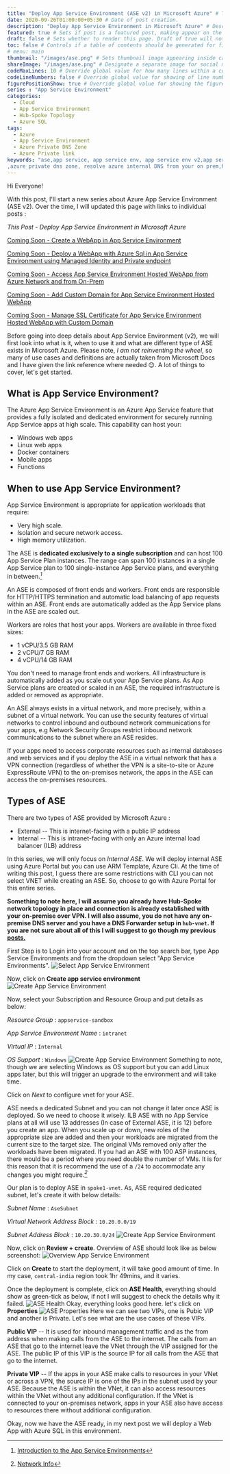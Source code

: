 ```yaml
---
title: "Deploy App Service Environment (ASE v2) in Microsoft Azure" # Title of the blog post.
date: 2020-09-26T01:00:00+05:30 # Date of post creation.
description: "Deploy App Service Environment in Microsoft Azure" # Description used for search engine.
featured: true # Sets if post is a featured post, making appear on the home page side bar.
draft: false # Sets whether to render this page. Draft of true will not be rendered.
toc: false # Controls if a table of contents should be generated for first-level links automatically.
# menu: main
thumbnail: "/images/ase.png" # Sets thumbnail image appearing inside card on homepage.
shareImage: "/images/ase.png" # Designate a separate image for social media sharing.
codeMaxLines: 10 # Override global value for how many lines within a code block before auto-collapsing.
codeLineNumbers: false # Override global value for showing of line numbers within code block.
figurePositionShow: true # Override global value for showing the figure label.
series : "App Service Environment"
categories:
  - Cloud
  - App Service Environment
  - Hub-Spoke Topology
  - Azure SQL
tags:
  - Azure
  - App Service Environment
  - Azure Private DNS Zone
  - Azure Private link
keywords: "ase,app service, app service env, app service env v2,app service environment,app service environment v2,deploy application in app service environment,app service environment and private link, ase in hub spoke,hub spoke,hub spoke network,hub spoke network topology,azure hub spoke,azure hub spoke network,azure hub spoke network topology,app service environment and private endpoint,azure sql, azure sql and private endpoint
,azure private dns zone, resolve azure internal DNS from your on prem,hub spoke dns forwarder,dns forwarder in hub spoke,dns forwarder in hub spoke network topology,dns forwarder"
---
```


Hi Everyone!

With this post, I'll start a new series about Azure App Service Environment (ASE v2). Over the time, I will updated this page with links to individual posts : 

_This Post - Deploy App Service Environment in Microsoft Azure_

[Coming Soon - Create a WebApp in App Service Environment](#)

[Coming Soon - Deploy a WebApp with Azure Sql in App Service Environment using Managed Identity and Private endpoint](#)

[Coming Soon - Access App Service Environment Hosted WebApp from Azure Network and from On-Prem](#)

[Coming Soon - Add Custom Domain for App Service Environment Hosted WebApp](#)

[Coming Soon - Manage SSL Certificate for App Service Environment Hosted WebApp with Custom Domain](#)

Before going into deep details about App Service Environment (v2), we will first look into what is it, when to use it and what are different type of ASE exists in Microsoft Azure. Please note, _I am not reinventing the wheel_, so many of use cases and definitions are actually taken from Microsoft Docs and I have given the link reference where needed 😊. A lot of things to cover, let's get started.

## What is App Service Environment?
The Azure App Service Environment is an Azure App Service feature that provides a fully isolated and dedicated environment for securely running App Service apps at high scale. This capability can host your:
 - Windows web apps
 - Linux web apps
 - Docker containers
 - Mobile apps
 - Functions

## When to use App Service Environment?
App Service Environment is appropriate for application workloads that require:
 - Very high scale.
 - Isolation and secure network access.
 - High memory utilization.

The ASE is **dedicated exclusively to a single subscription** and can host 100 App Service Plan instances. The range can span 100 instances in a single App Service plan to 100 single-instance App Service plans, and everything in between.<cite>[^1]</cite>

An ASE is composed of front ends and workers. Front ends are responsible for HTTP/HTTPS termination and automatic load balancing of app requests within an ASE. Front ends are automatically added as the App Service plans in the ASE are scaled out.

Workers are roles that host your apps. Workers are available in three fixed sizes:
 - 1 vCPU/3.5 GB RAM 
 - 2 vCPU/7 GB RAM
 - 4 vCPU/14 GB RAM

You don't need to manage front ends and workers. All infrastructure is automatically added as you scale out your App Service plans. As App Service plans are created or scaled in an ASE, the required infrastructure is added or removed as appropriate.

An ASE always exists in a virtual network, and more precisely, within a subnet of a virtual network. You can use the security features of virtual networks to control inbound and outbound network communications for your apps, e.g Network Security Groups restrict inbound network communications to the subnet where an ASE resides.

If your apps need to access corporate resources such as internal databases and web services and if you deploy the ASE in a virtual network that has a VPN connection (regardless of whether the VPN is a site-to-site or Azure ExpressRoute VPN) to the on-premises network, the apps in the ASE can access the on-premises resources. 
## Types of ASE
There are two types of ASE provided by Microsoft Azure : 
 - External -- This is internet-facing with a public IP address
 - Internal -- This is intranet-facing with only an Azure internal load balancer (ILB) address

 In this series, we will only focus on _Internal ASE_. We will deploy internal ASE using Azure Portal but you can use ARM Template, Azure Cli. At the time of writing this post, I guess there are some restrictions with CLI you can not select VNET while creating an ASE. So, choose to go with Azure Portal for this entire series.

__Something to note here, I will assume you already have Hub-Spoke network topology in place and connection is already established with your on-premise over VPN. I will also assume, you do not have any on-premise DNS server and you have a DNS Forwarder setup in `hub-vnet`. If you are not sure about all of this I will suggest to go though my previous [posts.](/categories/hub-spoke-topology/)__

First Step is to Login into your account and on the top search bar, type App Service Environments and from the dropdown select "App Service Environments".
![Select App Service Environment](/images/ase/Select_ASE.jpg)

Now, click on __Create app service environment__
![Create App Service Environment](/images/ase/Create_ASE.jpg)

Now, select your Subscription and Resource Group and put details as below: 

_Resource Group_ : `appservice-sandbox`

_App Service Environment Name_ : `intranet`

_Virtual IP_ : `Internal`

_OS Support_ : `Windows`
![Create App Service Environment](/images/ase/Create_ASE_Basic.jpg)
Something to note, though we are selecting Windows as OS support but you can add Linux apps later, but this will trigger an upgrade to the environment and will take time.

Click on _Next_ to configure vnet for your ASE.

ASE needs a dedicated Subnet and you can not change it later once ASE is deployed. So we need to choose it wisely. ILB ASE with no App Service plans at all will use 13 addresses (In case of External ASE, it is 12) before you create an app. When you scale up or down, new roles of the appropriate size are added and then your workloads are migrated from the current size to the target size. The original VMs removed only after the workloads have been migrated. If you had an ASE with 100 ASP instances, there would be a period where you need double the number of VMs. It is for this reason that it is recommend the use of a `/24` to accommodate any changes you might require.<cite>[^2]</cite>

Our plan is to deploy ASE in `spoke1-vnet`. As, ASE required dedicated subnet, let's create it with below details: 

_Subnet Name_ : `AseSubnet`

_Virtual Network Address Block_ : `10.20.0.0/19`

_Subnet Address Block_ : `10.20.30.0/24`
![Create App Service Environment](/images/ase/ASE_Subnet.jpg)

Now, click on __Review + create__. Overview of ASE should look like as below screenshot:
![Overview App Service Environment](/images/ase/ASE_Overview.jpg)

Click on __Create__ to start the deployment, it will take good amount of time. In my case, `central-india` region took 1hr 49mins, and it varies.

Once the deployment is complete, click on __ASE Health__, everything should show as green-tick as below, if not I will suggest to check the details why it failed. 
![ASE Health](/images/ase/ASE_Health.jpg)
Okay, everything looks good here. let's click on __Properties__
![ASE Properties](/images/ase/ASE_Properties.jpg)
Here we can see two VIPs, one is Pubic VIP and another is Private. Let's see what are the use cases of these VIPs.

 __Public VIP__  -- It is used for inbound management traffic and as the from address when making calls from the ASE to the internet. The calls from an ASE that go to the internet leave the VNet through the VIP assigned for the ASE. The public IP of this VIP is the source IP for all calls from the ASE that go to the internet.

__Private VIP__  -- If the apps in your ASE make calls to resources in your VNet or across a VPN, the source IP is one of the IPs in the subnet used by your ASE. Because the ASE is within the VNet, it can also access resources within the VNet without any additional configuration. If the VNet is connected to your on-premises network, apps in your ASE also have access to resources there without additional configuration.


Okay, now we have the ASE ready, in my next post we will deploy a Web App  with Azure SQL in this environment.

[^1]:  [Introduction to the App Service Environments](https://docs.microsoft.com/en-us/azure/app-service/environment/intro)

[^2]:  [Network Info](https://docs.microsoft.com/en-us/azure/app-service/environment/network-info)

